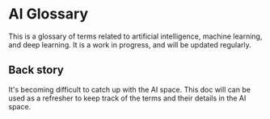 # AI Glossary

This is a glossary of terms related to artificial intelligence, machine learning, and deep learning. It is a work in progress, and will be updated regularly.

## Back story
It's becoming difficult to catch up with the AI space. This doc will can be used as a refresher to keep track of the terms and their details in the AI space.
